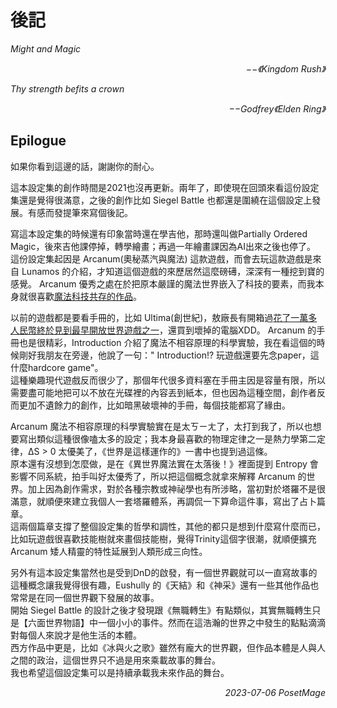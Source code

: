 # 後記

*Might and Magic*  
<p align="right"><i>−−《Kingdom Rush》</i></p>

*Thy strength befits a crown*  
<p align="right"><i>−−Godfrey《Elden Ring》</i></p>

## Epilogue

如果你看到這邊的話，謝謝你的耐心。  

這本設定集的創作時間是2021也沒再更新。兩年了，即使現在回頭來看這份設定集還是覺得很滿意，之後的創作比如 Siegel Battle 也都還是圍繞在這個設定上發展。有感而發提筆來寫個後記。  

寫這本設定集的時候還有印象當時還在學吉他，那時還叫做Partially Ordered Magic，後來吉他課停掉，轉學繪畫；再過一年繪畫課因為AI出來之後也停了。  
這份設定集起因是 Arcanum(奧秘蒸汽與魔法) 這款遊戲，而會去玩這款遊戲是來自 Lunamos 的介紹，才知道這個遊戲的來歷居然這麼磅礡，深深有一種挖到寶的感覺。 Arcanum 優秀之處在於把原本嚴謹的魔法世界嵌入了科技的要素，而我本身就很喜歡[魔法科技共存的作品](/posts/2021-03-27-Settings)。

以前的遊戲都是要看手冊的，比如 Ultima(創世紀)，敖廠長有開箱過[花了一萬多人民幣終於見到最早開放世界遊戲之一](https://www.youtube.com/watch?v=b5Ax8cyOC1c)，還買到壞掉的電腦XDD。 Arcanum 的手冊也是很精彩，Introduction 介紹了魔法不相容原理的科學實驗，我在看這個的時候剛好我朋友在旁邊，他說了一句：" Introduction!? 玩遊戲還要先念paper，這什麼hardcore game"。  
這種樂趣現代遊戲反而很少了，那個年代很多資料塞在手冊主因是容量有限，所以需要盡可能地把可以不放在光碟裡的內容丟到紙本，但也因為這種空間，創作者反而更加不遺餘力的創作，比如暗黑破壞神的手冊，每個技能都寫了緣由。  

Arcanum 魔法不相容原理的科學實驗實在是太ㄎㄧㄤ了，太打到我了，所以也想要寫出類似這種很像嗑太多的設定；我本身最喜歡的物理定律之一是熱力學第二定律，ΔS > 0 太優美了，《世界是這樣運作的》一書中也提到過這條。  
原本還有沒想到怎麼做，是在《異世界魔法實在太落後！》裡面提到 Entropy 會影響不同系統，拍手叫好太優秀了，所以把這個概念就拿來解釋 Arcanum 的世界。加上因為創作需求，對於各種宗教或神祕學也有所涉略，當初對於塔羅不是很滿意，就順便來建立我個人一套塔羅體系，再調侃一下算命這件事，寫出了占卜篇章。  
這兩個篇章支撐了整個設定集的哲學和調性，其他的都只是想到什麼寫什麼而已，比如玩遊戲很喜歡技能樹就來畫個技能樹，覺得Trinity這個字很潮，就順便擴充 Arcanum 矮人精靈的特性延展到人類形成三向性。  

另外有這本設定集當然也是受到DnD的啟發，有一個世界觀就可以一直寫故事的這種概念讓我覺得很有趣，Eushully 的《天結》和《神采》還有一些其他作品也常常是在同一個世界觀下發展的故事。  
開始 Siegel Battle 的設計之後才發現跟《無職轉生》有點類似，其實無職轉生只是【六面世界物語】中一個小小的事件。然而在這浩瀚的世界之中發生的點點滴滴對每個人來說才是他生活的本體。  
西方作品中更是，比如《冰與火之歌》雖然有龐大的世界觀，但作品本體是人與人之間的政治，這個世界只不過是用來乘載故事的舞台。  
我也希望這個設定集可以是持續承載我未來作品的舞台。

<p align="right"><i>2023-07-06 PosetMage</i></p>

